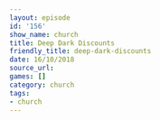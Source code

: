 ```yaml
---
layout: episode
id: '156'
show_name: church
title: Deep Dark Discounts
friendly_title: deep-dark-discounts
date: 16/10/2018
source_url: 
games: []
category: church
tags:
- church
---
```

